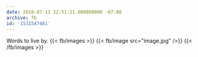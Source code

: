 ```yaml
---
date: 2018-07-13 22:51:21.000000000 -07:00
archive: fb
id: '1531547481'
---
```


Words to live by.
{{< fb/images >}}
{{< fb/image src="image.jpg" />}}
{{< /fb/images >}}
